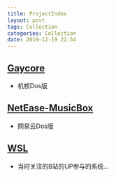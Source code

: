 ```yaml
---
title: ProjectIndex
layout: post
tags: Collection
categories: Collection
date: 2019-12-19 22:54
---
```

## __[Gaycore](https://github.com/yihong0618/gaycore)__
- 机核Dos版
## __[NetEase-MusicBox](https://github.com/darknessomi/musicbox)__
- 网易云Dos版
## __[WSL](https://wiki.ubuntu.com/WSL)__
- 当时关注的B站的UP参与的系统...
